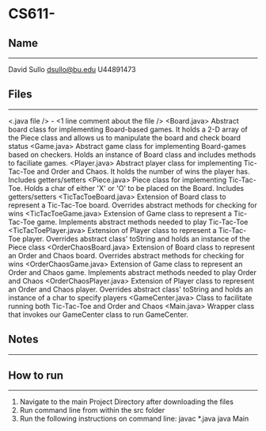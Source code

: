 # CS611-<ASSIGNMENT Order-And-Chaos/>
## Name
---------------------------------------------------------------------------
David Sullo
dsullo@bu.edu
U44891473
## Files
---------------------------------------------------------------------------
<.java file /> - <1 line comment about the file />
<Board.java> Abstract board class for implementing Board-based games. It holds a 2-D array of the Piece class and allows us to manipulate the board and check board status
<Game.java> Abstract game class for implementing Board-games based on checkers. Holds an instance of Board class and includes methods to faciliate games.
<Player.java> Abstract player class for implementing Tic-Tac-Toe and Order and Chaos. It holds the number of wins the player has. Includes getters/setters
<Piece.java> Piece class for implementing Tic-Tac-Toe. Holds a char of either 'X' or 'O' to be placed on the Board. Includes getters/setters
<TicTacToeBoard.java> Extension of Board class to represent a Tic-Tac-Toe board. Overrides abstract methods for checking for wins
<TicTacToeGame.java> Extension of Game class to represent a Tic-Tac-Toe game. Implements abstract methods needed to play Tic-Tac-Toe
<TicTacToePlayer.java> Extension of Player class to represent a Tic-Tac-Toe player. Overrides abstract class' toString and holds an instance of the Piece class
<OrderChaosBoard.java> Extension of Board class to represent an Order and Chaos board. Overrides abstract methods for checking for wins
<OrderChaosGame.java> Extension of Game class to represent an Order and Chaos game. Implements abstract methods needed to play Order and Chaos
<OrderChaosPlayer.java> Extension of Player class to represent an Order and Chaos player. Overrides abstract class' toString and holds an instance of a char to specify players
<GameCenter.java> Class to facilitate running both Tic-Tac-Toe and Order and Chaos
<Main.java> Wrapper class that invokes our GameCenter class to run GameCenter.
## Notes
---------------------------------------------------------------------------
## How to run
---------------------------------------------------------------------------
1. Navigate to the main Project Directory after downloading the files
2. Run command line from within the src folder
3. Run the following instructions on command line:
javac *.java
java Main